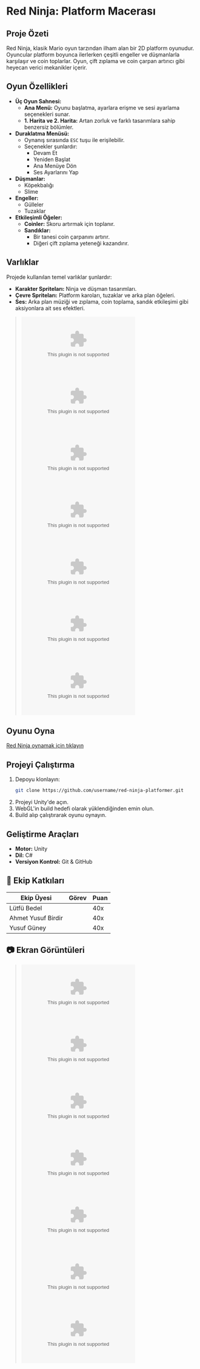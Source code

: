 # Red Ninja: Platform Macerası

##  Proje Özeti
Red Ninja, klasik Mario oyun tarzından ilham alan bir 2D platform oyunudur. Oyuncular platform boyunca ilerlerken çeşitli engeller ve düşmanlarla karşılaşır ve coin toplarlar. Oyun, çift zıplama ve coin çarpan artırıcı gibi heyecan verici mekanikler içerir.

##  Oyun Özellikleri

- **Üç Oyun Sahnesi:**
  - **Ana Menü:** Oyunu başlatma, ayarlara erişme ve sesi ayarlama seçenekleri sunar.
  - **1. Harita ve 2. Harita:** Artan zorluk ve farklı tasarımlara sahip benzersiz bölümler.
- **Duraklatma Menüsü:**
  - Oynanış sırasında `ESC` tuşu ile erişilebilir.
  - Seçenekler şunlardır:
    - Devam Et
    - Yeniden Başlat
    - Ana Menüye Dön
    - Ses Ayarlarını Yap
- **Düşmanlar:**
  - Köpekbalığı
  - Slime
- **Engeller:**
  - Gülleler
  - Tuzaklar
- **Etkileşimli Öğeler:**
  - **Coinler:** Skoru artırmak için toplanır.
  - **Sandıklar:**
    - Bir tanesi coin çarpanını artırır.
    - Diğeri çift zıplama yeteneği kazandırır.

##  Varlıklar
Projede kullanılan temel varlıklar şunlardır:

- **Karakter Spriteları:** Ninja ve düşman tasarımları.
- **Çevre Spriteları:** Platform karoları, tuzaklar ve arka plan öğeleri.
- **Ses:** Arka plan müziği ve zıplama, coin toplama, sandık etkileşimi gibi aksiyonlara ait ses efektleri.

> ![Örnek Görsel 1](www.ornek1.com)
> ![Örnek Görsel 2](www.ornek2.com)
> ![Örnek Görsel 3](www.ornek3.com)
> ![Örnek Görsel 4](www.ornek4.com)
> ![Örnek Görsel 5](www.ornek5.com)
> ![Örnek Görsel 6](www.ornek6.com)
> ![Örnek Görsel 7](www.ornek7.com)

##  Oyunu Oyna
[Red Ninja oynamak için tıklayın](www.orneklink.com)

##  Projeyi Çalıştırma
1. Depoyu klonlayın:
   ```bash
   git clone https://github.com/username/red-ninja-platformer.git
   ```
2. Projeyi Unity'de açın.
3. WebGL'in build hedefi olarak yüklendiğinden emin olun.
4. Build alıp çalıştırarak oyunu oynayın.

## Geliştirme Araçları
- **Motor:** Unity
- **Dil:** C#
- **Versiyon Kontrol:** Git & GitHub

## 👥 Ekip Katkıları
| Ekip Üyesi           | Görev                              | Puan   |
|----------------------|------------------------------------|--------|
| Lütfü Bedel          |                                    | 40x    |
| Ahmet Yusuf Birdir   |                                    | 40x    |
| Yusuf Güney          |                                    | 40x    |

## 📷 Ekran Görüntüleri
> ![Örnek Görsel 1](www.ornek1.com)
> ![Örnek Görsel 2](www.ornek2.com)
> ![Örnek Görsel 3](www.ornek3.com)
> ![Örnek Görsel 4](www.ornek4.com)
> ![Örnek Görsel 5](www.ornek5.com)
> ![Örnek Görsel 6](www.ornek6.com)
> ![Örnek Görsel 7](www.ornek7.com)

